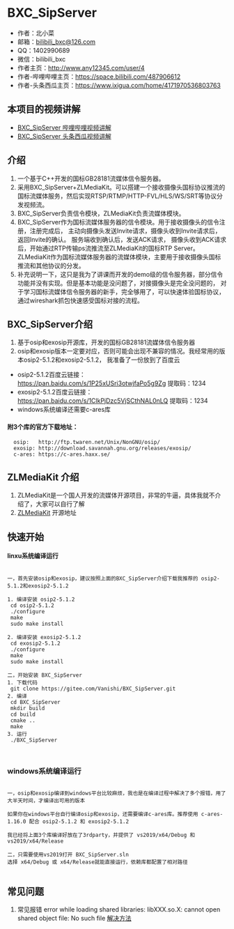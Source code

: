 # BXC_SipServer

* 作者：北小菜 
* 邮箱：bilibili_bxc@126.com
* QQ：1402990689
* 微信：bilibili_bxc
* 作者主页：http://www.any12345.com/user/4
* 作者-哔哩哔哩主页：https://space.bilibili.com/487906612
* 作者-头条西瓜主页：https://www.ixigua.com/home/4171970536803763

## 本项目的视频讲解
* [BXC_SipServer 哔哩哔哩视频讲解](https://www.bilibili.com/video/BV1Mv4y1d7Vy)
* [BXC_SipServer 头条西瓜视频讲解](https://www.ixigua.com/7247470596639064587?utm_source=xiguastudio)


## 介绍
1. 一个基于C++开发的国标GB28181流媒体信令服务器。
2. 采用BXC_SipServer+ZLMediaKit。可以搭建一个接收摄像头国标协议推流的国标流媒体服务，然后实现RTSP/RTMP/HTTP-FVL/HLS/WS/SRT等协议分发视频流。
3. BXC_SipServer负责信令模块，ZLMediaKit负责流媒体模块。
4. BXC_SipServer作为国标流媒体服务器的信令模块。用于接收摄像头的信令注册，注册完成后，
主动向摄像头发送Invite请求，摄像头收到Invite请求后， 返回Invite的确认。 服务端收到确认后，发送ACK请求，
摄像头收到ACK请求后，开始通过RTP传输ps流推流至ZLMediaKit的国标RTP Server。 ZLMediaKit作为国标流媒体服务器的流媒体模块，主要用于接收摄像头国标推流和其他协议的分发。
5. 补充说明一下，这只是我为了讲课而开发的demo级的信令服务器，部分信令功能并没有实现。但是基本功能是没问题了，对接摄像头是完全没问题的，
   对于学习国标流媒体信令服务器的新手，完全够用了，可以快速体验国标协议，通过wireshark抓包快速感受国标对接的流程。

## BXC_SipServer介绍
1. 基于osip和exosip开源库，开发的国标GB28181流媒体信令服务器
2. osip和exosip版本一定要对应，否则可能会出现不兼容的情况。我经常用的版本osip2-5.1.2和exosip2-5.1.2，
我准备了一份放到了百度云
* osip2-5.1.2百度云链接：https://pan.baidu.com/s/1P25xUSri3otwjfaPo5g9Zg 提取码：1234
* exosip2-5.1.2百度云链接：https://pan.baidu.com/s/1ClkPjDzc5VjSCthNAL0nLQ 提取码：1234
* windows系统编译还需要c-ares库

#### 附3个库的官方下载地址：
~~~
  osip:   http://ftp.twaren.net/Unix/NonGNU/osip/
  exosip: http://download.savannah.gnu.org/releases/exosip/
  c-ares: https://c-ares.haxx.se/
~~~


## ZLMediaKit 介绍
1. ZLMediaKit是一个国人开发的流媒体开源项目，非常的牛逼，具体我就不介绍了，大家可以自行了解
2. [ZLMediaKit](https://gitee.com/xia-chu/ZLMediaKit) 开源地址

## 快速开始

#### linxu系统编译运行
~~~

一，首先安装osip和exosip，建议按照上面的BXC_SipServer介绍下载我推荐的 osip2-5.1.2和exosip2-5.1.2

1. 编译安装 osip2-5.1.2
 cd osip2-5.1.2  
 ./configure
 make
 sudo make install
 
2. 编译安装 exosip2-5.1.2
 cd exosip2-5.1.2
 ./configure
 make
 sudo make install
 
二，开始安装 BXC_SipServer
1. 下载代码
 git clone https://gitee.com/Vanishi/BXC_SipServer.git
2. 编译
 cd BXC_SipServer
 mkdir build
 cd build
 cmake ..
 make 
3. 运行
 ./BXC_SipServer
 
 
~~~
### windows系统编译运行
~~~

一，osip和exosip编译到windows平台比较麻烦，我也是在编译过程中解决了多个报错，用了大半天时间，才编译出可用的版本

如果你在windows平台自行编译osip和exosip，还需要编译c-ares库。推荐使用 c-ares-1.16.0 配合 osip2-5.1.2 和 exosip2-5.1.2

我已经将上面3个库编译好放在了3rdparty，并提供了 vs2019/x64/Debug 和 vs2019/x64/Release

二，只需要使用vs2019打开 BXC_SipServer.sln
选择 x64/Debug 或 x64/Release就能直接运行，依赖库都配置了相对路径
 
~~~


## 常见问题

1. 常见报错 error while loading shared libraries: libXXX.so.X: cannot open shared object file: No such file [解决方法](https://blog.csdn.net/deeplan_1994/article/details/83927832)






